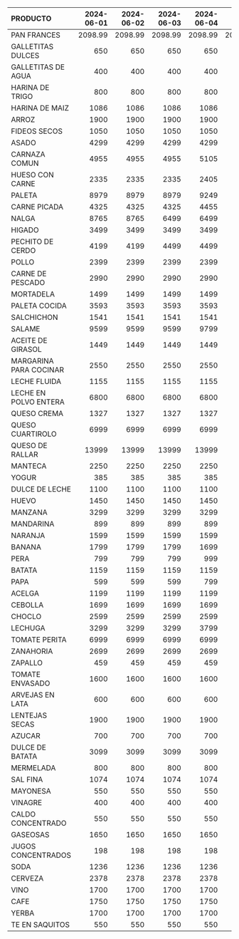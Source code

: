 | PRODUCTO               |   2024-06-01 |   2024-06-02 |   2024-06-03 |   2024-06-04 |   2024-06-05 |   2024-06-06 |   2024-06-07 |   2024-06-08 |   2024-06-09 |   2024-06-10 |   2024-06-11 |   2024-06-12 |   2024-06-13 |   2024-06-14 |   2024-06-15 |   2024-06-16 |   2024-06-17 |   2024-06-18 |   2024-06-19 |   2024-06-20 |   2024-06-21 |   2024-06-22 |   2024-06-23 |   2024-06-24 |   2024-06-25 |   2024-06-26 |   2024-06-27 |
|:-----------------------|-------------:|-------------:|-------------:|-------------:|-------------:|-------------:|-------------:|-------------:|-------------:|-------------:|-------------:|-------------:|-------------:|-------------:|-------------:|-------------:|-------------:|-------------:|-------------:|-------------:|-------------:|-------------:|-------------:|-------------:|-------------:|-------------:|-------------:|
| PAN FRANCES            |      2098.99 |      2098.99 |      2098.99 |      2098.99 |      2098.99 |      2098.99 |      2098.99 |      2098.99 |      2098.99 |      2098.99 |       2199   |     2199     |     2199     |     2199     |     2199     |     2199     |     2199     |     2199     |     2199     |     2199     |     2199     |     2199     |     2199     |     2199     |     2199     |     2199     |     2199     |
| GALLETITAS DULCES      |       650    |       650    |       650    |       650    |       650    |       650    |       650    |       650    |       650    |       650    |        650   |      650     |      650     |      650     |      650     |      650     |      650     |      650     |      650     |      650     |      650     |      650     |      650     |      650     |      650     |      650     |      650     |
| GALLETITAS DE AGUA     |       400    |       400    |       400    |       400    |       400    |       400    |       400    |       450    |       450    |       450    |        450   |      450     |      450     |      450     |      450     |      450     |      450     |      450     |      450     |      450     |      450     |      450     |      450     |      450     |      450     |      450     |      450     |
| HARINA DE TRIGO        |       800    |       800    |       800    |       800    |       800    |       800    |       800    |       800    |       800    |       800    |        800   |      800     |      900     |      900     |      900     |      900     |      900     |      900     |      900     |      900     |      900     |      900     |      900     |      900     |      900     |      900     |      900     |
| HARINA DE MAIZ         |      1086    |      1086    |      1086    |      1086    |      1086    |      1086    |      1086    |      1086    |      1086    |      1086    |       1086   |     1086     |     1086     |     1086     |     1086     |     1086     |     1086     |     1086     |     1086     |     1086     |     1086     |     1086     |     1086     |     1086     |     1086     |     1086     |     1086     |
| ARROZ                  |      1900    |      1900    |      1900    |      1900    |      1500    |      1500    |      1500    |      1500    |      1500    |      1500    |       1500   |     1500     |     1500     |     1500     |     1500     |     1500     |     1500     |     1500     |     1500     |     1500     |     1500     |     1500     |     1500     |     1500     |     1500     |     1440     |     1440     |
| FIDEOS SECOS           |      1050    |      1050    |      1050    |      1050    |      1050    |      1050    |      1050    |      1050    |      1050    |      1050    |       1050   |     1050     |     1050     |     1050     |     1050     |     1050     |     1050     |     1050     |     1050     |     1050     |     1050     |     1050     |     1050     |     1050     |     1050     |     1050     |     1050     |
| ASADO                  |      4299    |      4299    |      4299    |      4299    |      4299    |      4299    |      4299    |      4299    |      4299    |      4299    |       4299   |     4299     |     4299     |     5452.76  |     5452.76  |     5452.76  |     4299     |     4299     |     4299     |     4299     |     4299     |     4299     |     4299     |     4299     |     4299     |     4299     |     4299     |
| CARNAZA COMUN          |      4955    |      4955    |      4955    |      5105    |      5105    |      5105    |      5105    |      5105    |      5105    |      5105    |       5105   |     5105     |     5105     |     5105     |     5105     |     5105     |     5105     |     5105     |     5105     |     5105     |     5105     |     5105     |     5105     |     5105     |     5105     |     5105     |     5105     |
| HUESO CON CARNE        |      2335    |      2335    |      2335    |      2405    |      2405    |      2405    |      2405    |      2405    |      2405    |      2405    |       2405   |     2405     |     2405     |     2405     |     2405     |     2405     |     2405     |     2405     |     2405     |     2405     |     2405     |     2405     |     2405     |     2405     |     2405     |     2405     |     2405     |
| PALETA                 |      8979    |      8979    |      8979    |      9249    |      9249    |      9249    |      9249    |      9249    |      9249    |      9249    |       9249   |     9249     |     9249     |     9249     |     9249     |     9249     |     9249     |     9249     |     9249     |     9249     |     9249     |     9249     |     9249     |     9249     |     9249     |     9249     |     9249     |
| CARNE PICADA           |      4325    |      4325    |      4325    |      4455    |      4455    |      4455    |      4455    |      4455    |      4455    |      4455    |       4455   |     4455     |     4455     |     4455     |     4455     |     4455     |     4455     |     4455     |     4455     |     4455     |     4455     |     4455     |     4455     |     4455     |     4455     |     4455     |     4455     |
| NALGA                  |      8765    |      8765    |      6499    |      6499    |      6499    |      6499    |      9025    |      9025    |      9025    |      9025    |       9025   |     9025     |     9025     |     9025     |     9025     |     9025     |     9025     |     9025     |     9025     |     9025     |     9025     |     9025     |     9025     |     9025     |     9025     |     9025     |     9025     |
| HIGADO                 |      3499    |      3499    |      3499    |      3499    |      3499    |      3499    |      3499    |      3499    |      3499    |      3499    |       3499   |     3499     |     3499     |     3499     |     3499     |     3499     |     3499     |     3499     |     3499     |     3499     |     3499     |     3499     |     3499     |     3499     |     3499     |     3499     |     3499     |
| PECHITO DE CERDO       |      4199    |      4199    |      4499    |      4499    |      4499    |      4499    |      4199    |      4199    |      4199    |      4199    |       4199   |     4199     |     4199     |     4985     |     4985     |     4985     |     4985     |     4985     |     4985     |     4985     |     4985     |     4985     |     4985     |     4985     |     4985     |     4985     |     4985     |
| POLLO                  |      2399    |      2399    |      2399    |      2399    |      2399    |      2399    |      2399    |      2399    |      2399    |      2399    |       2399   |     2399     |     2399     |     2399     |     2399     |     2399     |     1799     |     1799     |     1799     |     2399     |     2399     |     2399     |     2399     |     2399     |     2399     |     2399     |     2399     |
| CARNE DE PESCADO       |      2990    |      2990    |      2990    |      2990    |      2990    |      2990    |      2990    |      2990    |      2990    |      2990    |       2990   |     2990     |     2199.99  |     2990     |     2990     |     2990     |     2990     |     2990     |     2990     |     2990     |     2990     |     2990     |     2990     |     2990     |     2990     |     2990     |     2990     |
| MORTADELA              |      1499    |      1499    |      1499    |      1499    |      1499    |      1499    |      1499    |      1499    |      1499    |      1499    |       1499   |     1499     |     1499     |     1499     |     1499     |     1499     |     1499     |     1499     |     1499     |     1499     |     1499     |     1499     |     1499     |     1499     |     1499     |     1499     |     1499     |
| PALETA COCIDA          |      3593    |      3593    |      3593    |      3593    |      3593    |      3593    |      3593    |      3593    |      3593    |      3593    |       3593   |     3593     |     3593     |     3593     |     3593     |     3593     |     3593     |     3593     |     3593     |     3593     |     3593     |     3593     |     3593     |     3593     |     3593     |     3593     |     3593     |
| SALCHICHON             |      1541    |      1541    |      1541    |      1541    |      1541    |      1541    |      1541    |      1541    |      1541    |      1541    |       1541   |     1541     |     1541     |     1541     |     1541     |     1541     |     1541     |     1541     |     1541     |     1541     |     1541     |     1541     |     1541     |     1541     |     1541     |     1541     |     1541     |
| SALAME                 |      9599    |      9599    |      9599    |      9799    |      9799    |      9799    |      9799    |      9799    |      7839.2  |      7839.2  |       7839.2 |     7839.2   |     7839.2   |     7839.2   |     7839.2   |     7839.2   |     7839.2   |     7839.2   |     7839.2   |     7839.2   |     7839.2   |     7839.2   |     7839.2   |     7839.2   |     7839.2   |     7839.2   |     7839.2   |
| ACEITE DE GIRASOL      |      1449    |      1449    |      1449    |      1449    |      1449    |      1449    |      1449    |      1449    |      1449    |      1449    |       1449   |     1449     |     1449     |     1449     |     1449     |     1449     |     1449     |     1449     |     1449     |     1449     |     1449     |     1449     |     1449     |     1449     |     1449     |     1484     |     1484     |
| MARGARINA PARA COCINAR |      2550    |      2550    |      2550    |      2550    |      2550    |      2550    |      2550    |      2550    |      2550    |      2550    |       2550   |     2550     |     2550     |     2900     |     2900     |     2900     |     2900     |     2900     |     2900     |     2900     |     2900     |     2900     |     2900     |     2900     |     2900     |     2900     |     2900     |
| LECHE FLUIDA           |      1155    |      1155    |      1155    |      1155    |      1155    |      1205    |      1205    |      1205    |      1205    |      1205    |       1205   |     1205     |     1205     |     1205     |     1205     |     1205     |     1205     |     1205     |     1205     |     1205     |     1205     |     1205     |     1205     |     1205     |     1205     |     1205     |     1205     |
| LECHE EN POLVO ENTERA  |      6800    |      6800    |      6800    |      6800    |      6800    |      7000    |      7000    |      7000    |      7000    |      7000    |       7000   |     7000     |     7000     |     7000     |     7000     |     7000     |     7000     |     7000     |     7000     |     7300     |     7300     |     7300     |     7300     |     7300     |     7300     |     7300     |     7300     |
| QUESO CREMA            |      1327    |      1327    |      1327    |      1327    |      1327    |      1327    |      1327    |      1327    |      1327    |      1327    |       1327   |     1327     |     1327     |     1327     |     1327     |     1327     |     1327     |     1327     |     1327     |     1327     |     1327     |     1327     |     1327     |     1327     |     1448     |     1448     |     1448     |
| QUESO CUARTIROLO       |      6999    |      6999    |      6999    |      6999    |      6999    |      6999    |      6999    |      6999    |      6999    |      6999    |       7669   |     7669     |     7669     |     7669     |     7669     |     7669     |     7669     |     7669     |     7669     |     7890     |     7890     |     7890     |     7890     |     7890     |     7890     |     7890     |     7890     |
| QUESO DE RALLAR        |     13999    |     13999    |     13999    |     13999    |     13999    |     13999    |     13999    |     13999    |     13999    |     13999    |      15999   |    15999     |    15999     |    15999     |    15999     |    15999     |    15999     |    15999     |    15999     |    15999     |    15999     |    15999     |    15999     |    15999     |    15999     |    15999     |    15999     |
| MANTECA                |      2250    |      2250    |      2250    |      2250    |      2250    |      2250    |      2250    |      2250    |      2250    |      2250    |       2250   |     2250     |     2250     |     2250     |     2250     |     2250     |     2250     |     2250     |     2250     |     2250     |     2250     |     2250     |     2250     |     2250     |     2250     |     2250     |     2250     |
| YOGUR                  |       385    |       385    |       385    |       385    |       385    |       385    |       385    |       385    |       385    |       385    |        385   |      582.029 |      582.029 |      582.029 |      582.029 |      582.029 |      582.029 |      582.029 |      582.029 |      582.029 |      582.029 |      582.029 |      582.029 |      582.029 |      582.029 |      339.706 |      339.706 |
| DULCE DE LECHE         |      1100    |      1100    |      1100    |      1100    |      1100    |      1250    |      1250    |      1250    |      1250    |      1250    |       1250   |     1250     |     1250     |     1250     |     1250     |     1250     |     1250     |     1250     |     1250     |     1700     |     1700     |     1700     |     1700     |     1700     |     1700     |     1700     |     1850     |
| HUEVO                  |      1450    |      1450    |      1450    |      1450    |      1450    |      1450    |      1450    |      1450    |      1450    |      1450    |       1450   |     1450     |     1450     |     1450     |     1450     |     1450     |     1450     |     1450     |     1450     |     1450     |     1450     |     1450     |     1450     |     1450     |     1450     |     1450     |     1450     |
| MANZANA                |      3299    |      3299    |      3299    |      3299    |      3299    |      3299    |      3299    |      3299    |      3299    |      3299    |       3299   |     3299     |     3299     |     2910.65  |     2910.65  |     2910.65  |     2910.65  |     2910.65  |     2910.65  |     2910.65  |     2910.65  |     2910.65  |     2910.65  |     2910.65  |     2910.65  |     2910.65  |     2910.65  |
| MANDARINA              |       899    |       899    |       899    |       899    |       899    |       899    |       899    |       899    |       899    |       899    |        899   |      899     |      899     |      799     |      799     |      799     |      799     |      799     |      799     |      799     |      799     |      799     |      799     |      799     |      799     |      799     |      799     |
| NARANJA                |      1599    |      1599    |      1599    |      1599    |      1599    |      1599    |      2499    |      1599    |      1599    |      2499    |       1299   |     1299     |     1299     |      999     |      999     |      999     |      999     |      999     |      999     |      999     |      949     |      949     |      949     |      949     |      949     |      949     |      899     |
| BANANA                 |      1799    |      1799    |      1799    |      1699    |      1699    |      1699    |      1699    |      1699    |      1699    |      1699    |       1799   |     1799     |     1799     |     1799     |     1799     |     1799     |     1799     |     1799     |     1799     |     1999     |     1999     |     1999     |     1999     |     1999     |     1999     |     1999     |     2499     |
| PERA                   |       799    |       799    |       799    |       999    |       999    |       999    |       999    |       999    |       999    |       999    |        999   |      999     |      999     |      999     |      999     |      999     |      999     |      999     |      999     |      999     |      999     |      999     |      999     |      999     |      999     |      999     |      999     |
| BATATA                 |      1159    |      1159    |      1159    |      1159    |      1199    |      1199    |      1199    |      1199    |      1199    |      1199    |       1199   |     1199     |     1199     |     1199     |     1199     |     1199     |     1199     |     1199     |     1199     |     1199     |     1199     |     1199     |     1199     |     1199     |     1199     |     1199     |     1199     |
| PAPA                   |       599    |       599    |       599    |       799    |       799    |       799    |       799    |       799    |       799    |       799    |        799   |      799     |      799     |      799     |      799     |      799     |      799     |      799     |      899     |      899     |      899     |      899     |      899     |      899     |      899     |      899     |      899     |
| ACELGA                 |      1199    |      1199    |      1199    |      1199    |      1199    |      1199    |      1199    |      1199    |      1199    |      1199    |       1199   |     1199     |     1199     |     1199     |     1199     |     1199     |     1199     |     1199     |     1199     |     1199     |     1199     |     1199     |     1199     |     1199     |     1199     |     1199     |     1199     |
| CEBOLLA                |      1699    |      1699    |      1699    |      1699    |      1699    |      1699    |      1699    |      1699    |      1699    |      1699    |       1699   |     1699     |     1699     |     1199     |     1199     |     1199     |     1199     |     1199     |     1199     |     1199     |     1799     |     1799     |     1799     |     1799     |     1899     |     1899     |     1899     |
| CHOCLO                 |      2599    |      2599    |      2599    |      2599    |      2599    |      2599    |      2599    |      2599    |      2599    |      2599    |       2599   |     2599     |     2599     |     2599     |     2599     |     2599     |     2599     |     1999     |     1999     |     1999     |     1999     |     1899     |     1899     |     1799     |     1499     |     1499     |     1499     |
| LECHUGA                |      3299    |      3299    |      3299    |      3799    |      3799    |      3799    |      3899    |      3899    |      3899    |      2999    |       2999   |     2999     |     2999     |     3799     |     3799     |     3799     |     3899     |     3699     |     3699     |     3699     |     3699     |     3499     |     3499     |     3699     |     3699     |     3899     |     3899     |
| TOMATE PERITA          |      6999    |      6999    |      6999    |      6999    |      6999    |      6999    |      6999    |      6999    |      6999    |      6999    |       6599   |     6599     |     5999     |     5999     |     5999     |     5999     |     5999     |     4999     |     4999     |     4299     |     4299     |     3299     |     3299     |     3299     |     2499     |     2499     |     2499     |
| ZANAHORIA              |      2699    |      2699    |      2699    |      2699    |      2699    |      2699    |      2699    |      2699    |      2699    |      2699    |       2799   |     2799     |     2799     |     2799     |     2799     |     2799     |     2799     |     2799     |     2799     |     2799     |     3014.47  |     3014.47  |     3014.47  |     3014.47  |     3014.47  |     3014.47  |     3014.47  |
| ZAPALLO                |       459    |       459    |       459    |       459    |       459    |       459    |       459    |       459    |       459    |       459    |        459   |      459     |      459     |      459     |      459     |      459     |      459     |      459     |      459     |      329     |      329     |      329     |      329     |      459     |      459     |      459     |      459     |
| TOMATE ENVASADO        |      1600    |      1600    |      1600    |      1600    |      1600    |      1700    |      1700    |      1700    |      1700    |      1700    |       1700   |     1700     |     1700     |     1700     |     1700     |     1700     |     1700     |     1700     |     1700     |     1800     |     1800     |     1800     |     1800     |     1800     |     1800     |     1800     |     1800     |
| ARVEJAS EN LATA        |       600    |       600    |       600    |       600    |       600    |       600    |       600    |       600    |       600    |       600    |        600   |      600     |      600     |      600     |      600     |      600     |      600     |      600     |      600     |      600     |      600     |      600     |      600     |      600     |      600     |      600     |      600     |
| LENTEJAS SECAS         |      1900    |      1900    |      1900    |      1900    |      1900    |      1900    |      1900    |      1900    |      1900    |      1900    |       1900   |     1900     |     1900     |     1900     |     1900     |     1900     |     1900     |     1900     |     1900     |     1900     |     1900     |     1900     |     1900     |     1900     |     1900     |     1900     |     1900     |
| AZUCAR                 |       700    |       700    |       700    |       700    |       700    |       750    |       750    |       750    |       750    |       750    |        750   |      750     |      750     |      750     |      750     |      750     |      750     |      750     |      750     |      750     |      750     |      750     |      750     |      750     |      750     |      750     |      750     |
| DULCE DE BATATA        |      3099    |      3099    |      3099    |      3099    |      3199    |      3199    |      3199    |      3199    |      3199    |      3199    |       3199   |     3199     |     3199     |     3199     |     3199     |     3199     |     3199     |     3199     |     3199     |     3199     |     3199     |     3199     |     3199     |     3199     |     3199     |     3199     |     3199     |
| MERMELADA              |       800    |       800    |       800    |       800    |       800    |       800    |       800    |       800    |       800    |       800    |        800   |      800     |      800     |      800     |      800     |      800     |      800     |      800     |      800     |      800     |      800     |      800     |      800     |      800     |      800     |      800     |      800     |
| SAL FINA               |      1074    |      1074    |      1074    |      1074    |      1074    |      1074    |      1074    |      1074    |      1074    |      1074    |       1074   |     1110     |     1110     |     1110     |     1110     |     1110     |     1110     |     1110     |     1110     |     1110     |     1110     |     1110     |     1110     |     1110     |     1110     |     1110     |     1110     |
| MAYONESA               |       550    |       550    |       550    |       550    |       550    |       550    |       550    |       550    |       550    |       550    |        550   |      550     |      550     |      550     |      550     |      550     |      550     |      550     |      550     |      550     |      550     |      550     |      550     |      550     |      550     |      550     |      550     |
| VINAGRE                |       400    |       400    |       400    |       400    |       400    |       450    |       450    |       450    |       450    |       450    |        450   |      450     |      450     |      450     |      450     |      450     |      450     |      450     |      450     |      700     |      700     |      700     |      700     |      700     |      700     |      700     |      700     |
| CALDO CONCENTRADO      |       550    |       550    |       550    |       550    |       550    |       700    |       700    |       700    |       700    |       700    |        700   |      700     |      700     |      700     |      700     |      700     |      700     |      700     |      700     |      700     |      700     |      700     |      700     |      700     |      700     |      700     |      700     |
| GASEOSAS               |      1650    |      1650    |      1650    |      1650    |      1650    |      1650    |      1650    |      1650    |      1650    |      1650    |       1650   |     1650     |     1650     |     1650     |     1650     |     1650     |     1650     |     1650     |     1650     |     1650     |     1650     |     1650     |     1650     |     1650     |     1650     |     1650     |     1650     |
| JUGOS CONCENTRADOS     |       198    |       198    |       198    |       198    |       198    |       198    |       198    |       198    |       197    |       197    |        197   |      195     |      195     |      195     |      195     |      195     |      195     |      195     |      195     |      195     |      195     |      195     |      195     |      195     |      195     |      195     |      195     |
| SODA                   |      1236    |      1236    |      1236    |      1236    |      1236    |      1236    |      1236    |      1236    |      1300    |      1300    |       1300   |     1300     |     1300     |     1300     |     1300     |     1300     |     1300     |     1300     |     1300     |     1300     |     1300     |     1300     |     1300     |     1300     |     1300     |     1300     |     1300     |
| CERVEZA                |      2378    |      2378    |      2378    |      2378    |      2378    |      2378    |      2378    |      2378    |      2378    |      2378    |       2378   |     2378     |     2378     |     2378     |     2378     |     2378     |     2378     |     2378     |     2378     |     2378     |     2378     |     2378     |     2378     |     2378     |     2378     |     2378     |     2378     |
| VINO                   |      1700    |      1700    |      1700    |      1700    |      1700    |      1700    |      1700    |      1700    |      1700    |      1700    |       1700   |     1700     |     1700     |     1700     |     1700     |     1700     |     1700     |     1700     |     1700     |     1700     |     1700     |     1700     |     1700     |     1700     |     1700     |     1700     |     1700     |
| CAFE                   |      1750    |      1750    |      1750    |      1750    |      1750    |      1850    |      1850    |      1850    |      1850    |      1850    |       1850   |     1850     |     1850     |     1850     |     1850     |     1850     |     1850     |     1850     |     1850     |     1900     |     1900     |     1900     |     1900     |     1900     |     1900     |     1900     |     1900     |
| YERBA                  |      1700    |      1700    |      1700    |      1700    |      1700    |      1700    |      1700    |      1700    |      1700    |      1700    |       1700   |     1700     |     1700     |     1700     |     1700     |     1700     |     1700     |     1700     |     1700     |     1700     |     1700     |     1700     |     1700     |     1700     |     1700     |     1700     |     1700     |
| TE EN SAQUITOS         |       550    |       550    |       550    |       550    |       550    |       600    |       600    |       600    |       600    |       600    |        600   |      600     |      600     |      600     |      600     |      600     |      600     |      600     |      600     |      650     |      650     |      650     |      650     |      650     |      650     |      650     |      650     |